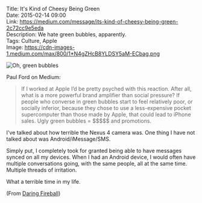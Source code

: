 Title: It's Kind of Cheesy Being Green  
Date: 2015-02-14 09:00  
Link: https://medium.com/message/its-kind-of-cheesy-being-green-2c72cc9e5eda  
Description: We hate green bubbles, apparently.  
Tags: Culture, Apple  
Image: https://cdn-images-1.medium.com/max/800/1*N4gZHcB8YLDSY5aM-ECbag.png  

![Oh, green bubbles][1]

Paul Ford on Medium:

> If I worked at Apple I’d be pretty psyched with this reaction. After all, what is a more powerful brand amplifier than social pressure? If people who converse in green bubbles start to feel relatively poor, or socially inferior, because they chose to use a less-expensive pocket supercomputer than those made by Apple, that could lead to iPhone sales. Ugly green bubbles = \$\$\$\$\$ and promotions.

I've talked about how terrible the Nexus 4 camera was. One thing I have not talked about was Android/iMessage/SMS.

Simply put, I completely took for granted being able to have messages synced on all my devices. When I had an Android device, I would often have multiple conversations going, with the same people, all at the same time. Multiple threads of irritation. 

What a terrible time in my life. 

(From [Daring Fireball][2])

[1]: https://cdn-images-1.medium.com/max/800/1*N4gZHcB8YLDSY5aM-ECbag.png "Oh, green bubbles"
[2]: http://daringfireball.net/linked/2015/02/12/being-green "Source post from John Gruber"